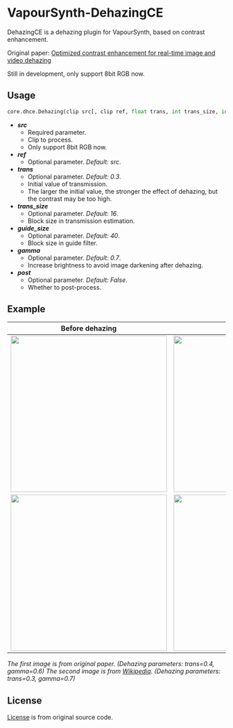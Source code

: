 # VapourSynth-DehazingCE
DehazingCE is a dehazing plugin for VapourSynth, based on contrast enhancement.

Original paper: [Optimized contrast enhancement for real-time image and video dehazing](http://mcl.korea.ac.kr/projects/dehazing/#userconsent#)

Still in development, only support 8bit RGB now.

## Usage

```python
core.dhce.Dehazing(clip src[, clip ref, float trans, int trans_size, int guide_size, float gamma, bool post])
```

* ***src***
    * Required parameter.
    * Clip to process.
    * Only support 8bit RGB now.
* ***ref***
    * Optional parameter. *Default: src*.
* ***trans***
    * Optional parameter. *Default: 0.3*.
    * Initial value of transmission.
    * The larger the initial value, the stronger the effect of dehazing, but the contrast may be too high.
* ***trans_size***
    * Optional parameter. *Default: 16*.
    * Block size in transmission estimation.
* ***guide_size***
    * Optional parameter. *Default: 40*.
    * Block size in guide filter.
* ***gamma***
    * Optional parameter. *Default: 0.7*.
    * Increase brightness to avoid image darkening after dehazing.
* ***post***
    * Optional parameter. *Default: False*.
    * Whether to post-process.

## Example

| Before dehazing | After dehazing |
| :-------------: | :------------: |
| <img width="360" src="https://i.loli.net/2020/06/13/h5jZJoc4KtSeuRn.jpg"> | <img width="360" src="https://i.loli.net/2020/06/13/oxBebyIunc97gOQ.jpg"> |
| <img width="360" src="https://i.loli.net/2020/06/12/rnjvJQdM6a3BZIg.jpg"> | <img width="360" src="https://i.loli.net/2020/06/12/hqgX9veIykwiL1r.jpg"> |

*The first image is from original paper. (Dehazing parameters: trans=0.4, gamma=0.6)*
*The second image is from [Wikipedia](https://en.wikipedia.org/wiki/File:20080313_Foggy_Street.jpg). (Dehazing parameters: trans=0.3, gamma=0.7)*

## License

[License](https://github.com/Kiyamou/VapourSynth-DehazingCE/blob/master/LICENSE) is from original source code.